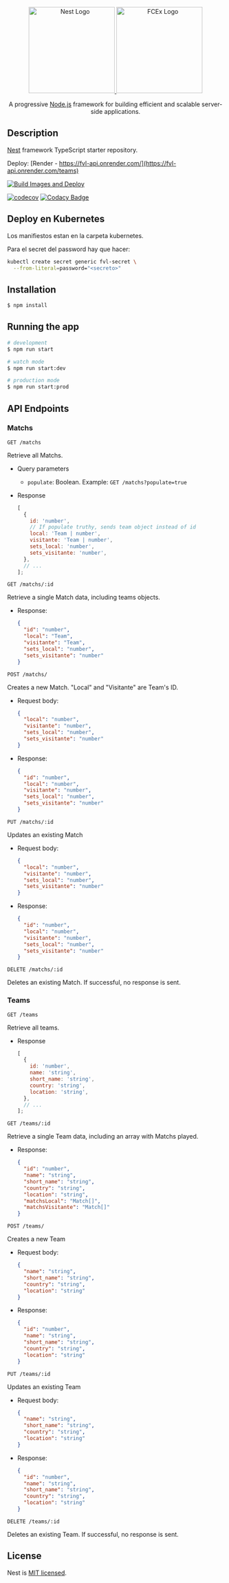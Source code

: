 <p align="center">
  <a href="http://nestjs.com/" target="blank">
    <img src="https://nestjs.com/img/logo-small.svg" width="200" alt="Nest Logo" />
  </a>
  <a href="https://exa.unicen.edu.ar" target="blank">
    <img src="https://exa.unicen.edu.ar/wp-content/uploads/2021/03/u249.png" width="200" alt="FCEx Logo" />
  </a>
</p>

  <p align="center">A progressive <a href="http://nodejs.org" target="_blank">Node.js</a> framework for building efficient and scalable server-side applications.</p>
    <p align="center">

## Description

[Nest](https://github.com/nestjs/nest) framework TypeScript starter repository.

Deploy: [Render - https://fvl-api.onrender.com/](https://fvl-api.onrender.com/teams)

[![Build Images and Deploy](https://github.com/lichodev/fvl-api/actions/workflows/new-release.yml/badge.svg)](https://github.com/lichodev/fvl-api/actions/workflows/new-release.yml)

[![codecov](https://codecov.io/gh/lichodev/fvl-api/graph/badge.svg?token=NWOMDQ8SX9)](https://codecov.io/gh/lichodev/fvl-api) [![Codacy Badge](https://app.codacy.com/project/badge/Grade/c6c6f4fe069d434babee763f903f3603)](https://app.codacy.com/gh/lichodev/fvl-api/dashboard?utm_source=gh&utm_medium=referral&utm_content=&utm_campaign=Badge_grade)

## Deploy en Kubernetes

Los manifiestos estan en la carpeta kubernetes.

Para el secret del password hay que hacer:

```sh
kubectl create secret generic fvl-secret \
  --from-literal=password="<secreto>"
```

## Installation

```bash
$ npm install
```

## Running the app

```bash
# development
$ npm run start

# watch mode
$ npm run start:dev

# production mode
$ npm run start:prod
```

## API Endpoints

### Matchs

`GET /matchs`

Retrieve all Matchs.

- Query parameters
  - `populate`: Boolean. Example: `GET /matchs?populate=true`
- Response

  ```js
  [
    {
      id: 'number',
      // If populate truthy, sends team object instead of id
      local: 'Team | number',
      visitante: 'Team | number',
      sets_local: 'number',
      sets_visitante: 'number',
    },
    // ...
  ];
  ```

`GET /matchs/:id`

Retrieve a single Match data, including teams objects.

- Response:

  ```json
  {
    "id": "number",
    "local": "Team",
    "visitante": "Team",
    "sets_local": "number",
    "sets_visitante": "number"
  }
  ```

`POST /matchs/`

Creates a new Match. "Local" and "Visitante" are Team's ID.

- Request body:

  ```json
  {
    "local": "number",
    "visitante": "number",
    "sets_local": "number",
    "sets_visitante": "number"
  }
  ```

- Response:

  ```json
  {
    "id": "number",
    "local": "number",
    "visitante": "number",
    "sets_local": "number",
    "sets_visitante": "number"
  }
  ```

`PUT /matchs/:id`

Updates an existing Match

- Request body:

  ```json
  {
    "local": "number",
    "visitante": "number",
    "sets_local": "number",
    "sets_visitante": "number"
  }
  ```

- Response:

  ```json
  {
    "id": "number",
    "local": "number",
    "visitante": "number",
    "sets_local": "number",
    "sets_visitante": "number"
  }
  ```

`DELETE /matchs/:id`

Deletes an existing Match. If successful, no response is sent.

### Teams

`GET /teams`

Retrieve all teams.

- Response

  ```js
  [
    {
      id: 'number',
      name: 'string',
      short_name: 'string',
      country: 'string',
      location: 'string',
    },
    // ...
  ];
  ```

`GET /teams/:id`

Retrieve a single Team data, including an array with Matchs played.

- Response:

  ```json
  {
    "id": "number",
    "name": "string",
    "short_name": "string",
    "country": "string",
    "location": "string",
    "matchsLocal": "Match[]",
    "matchsVisitante": "Match[]"
  }
  ```

`POST /teams/`

Creates a new Team

- Request body:

  ```json
  {
    "name": "string",
    "short_name": "string",
    "country": "string",
    "location": "string"
  }
  ```

- Response:

  ```json
  {
    "id": "number",
    "name": "string",
    "short_name": "string",
    "country": "string",
    "location": "string"
  }
  ```

`PUT /teams/:id`

Updates an existing Team

- Request body:

  ```json
  {
    "name": "string",
    "short_name": "string",
    "country": "string",
    "location": "string"
  }
  ```

- Response:

  ```json
  {
    "id": "number",
    "name": "string",
    "short_name": "string",
    "country": "string",
    "location": "string"
  }
  ```

`DELETE /teams/:id`

Deletes an existing Team. If successful, no response is sent.

## License

Nest is [MIT licensed](LICENSE).
